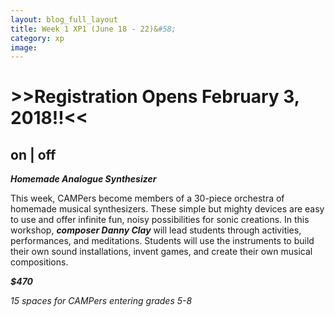 ```yaml
---
layout: blog_full_layout
title: Week 1 XP1 (June 18 - 22)&#58; 
category: xp
image: 
---
```


# >>Registration Opens February 3, 2018!!<<

## on | off 

**_Homemade Analogue Synthesizer_**

This week, CAMPers become members of a 30-piece orchestra of homemade musical synthesizers. These simple but mighty devices are easy to use and offer infinite fun, noisy possibilities for sonic creations. In this workshop, **_composer Danny Clay_** will lead students through activities, performances, and meditations. Students will use the instruments to build their own sound installations, invent games, and create their own musical compositions.


**_$470_**

*15 spaces for CAMPers entering grades 5-8*
